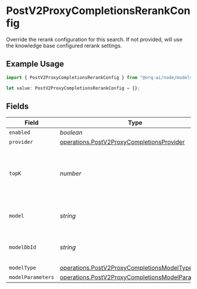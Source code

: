 # PostV2ProxyCompletionsRerankConfig

Override the rerank configuration for this search. If not provided, will use the knowledge base configured rerank settings.

## Example Usage

```typescript
import { PostV2ProxyCompletionsRerankConfig } from "@orq-ai/node/models/operations";

let value: PostV2ProxyCompletionsRerankConfig = {};
```

## Fields

| Field                                                                                                                | Type                                                                                                                 | Required                                                                                                             | Description                                                                                                          |
| -------------------------------------------------------------------------------------------------------------------- | -------------------------------------------------------------------------------------------------------------------- | -------------------------------------------------------------------------------------------------------------------- | -------------------------------------------------------------------------------------------------------------------- |
| `enabled`                                                                                                            | *boolean*                                                                                                            | :heavy_minus_sign:                                                                                                   | N/A                                                                                                                  |
| `provider`                                                                                                           | [operations.PostV2ProxyCompletionsProvider](../../models/operations/postv2proxycompletionsprovider.md)               | :heavy_minus_sign:                                                                                                   | N/A                                                                                                                  |
| `topK`                                                                                                               | *number*                                                                                                             | :heavy_minus_sign:                                                                                                   | The number of results to return by the reranking model                                                               |
| `model`                                                                                                              | *string*                                                                                                             | :heavy_minus_sign:                                                                                                   | The name of the model to use                                                                                         |
| `modelDbId`                                                                                                          | *string*                                                                                                             | :heavy_minus_sign:                                                                                                   | The ID of the model in the database                                                                                  |
| `modelType`                                                                                                          | [operations.PostV2ProxyCompletionsModelType](../../models/operations/postv2proxycompletionsmodeltype.md)             | :heavy_minus_sign:                                                                                                   | N/A                                                                                                                  |
| `modelParameters`                                                                                                    | [operations.PostV2ProxyCompletionsModelParameters](../../models/operations/postv2proxycompletionsmodelparameters.md) | :heavy_minus_sign:                                                                                                   | N/A                                                                                                                  |